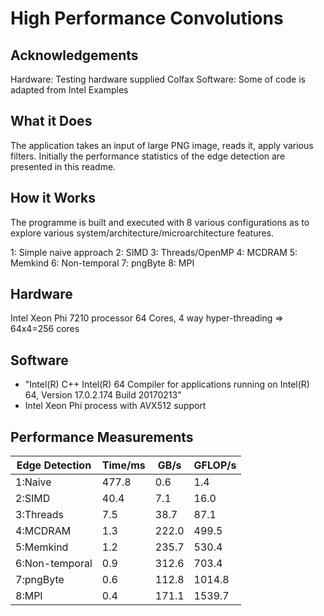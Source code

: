# High Performance Convolutions

## Acknowledgements

Hardware: Testing hardware supplied Colfax
Software: Some of code is adapted from Intel Examples

## What it Does

The application takes an input of large PNG image, reads it, apply various filters. Initially the performance statistics of the edge detection are presented in this readme.

## How it Works

The programme is built and executed with 8 various configurations as to explore various system/architecture/microarchitecture features. 

1: Simple naive approach
2: SIMD
3: Threads/OpenMP
4: MCDRAM
5: Memkind
6: Non-temporal
7: pngByte
8: MPI

## Hardware

Intel Xeon Phi 7210 processor
64 Cores, 4 way hyper-threading => 64x4=256 cores

## Software

*   "Intel(R) C++ Intel(R) 64 Compiler for applications running on Intel(R) 64, Version 17.0.2.174 Build 20170213"
*   Intel Xeon Phi process with AVX512 support
  
        
## Performance Measurements

|Edge Detection|Time/ms|GB/s|GFLOP/s|
|---|---|---|---|
|1:Naive|477.8|0.6|1.4|
|2:SIMD|40.4|7.1|16.0|
|3:Threads|7.5|38.7|87.1|
|4:MCDRAM|1.3|222.0|499.5|
|5:Memkind|1.2|235.7|530.4|
|6:Non-temporal|0.9|312.6|703.4|
|7:pngByte|0.6|112.8|1014.8|
|8:MPI|0.4|171.1|1539.7|
